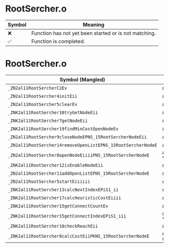 # RootSercher.o
| Symbol | Meaning 
| ------------- | ------------- 
| :x: | Function has not yet been started or is not matching. 
| :white_check_mark: | Function is completed. 


# RootSercher.o
| Symbol (Mangled) | Symbol (Demangled) | Decompiled? |
| ------------- |  ------------- | ------------- |
| `_ZN2al11RootSercherC2Ev` | `al::RootSercher::RootSercher(void)` | :x: |
| `_ZN2al11RootSercher4initEii` | `al::RootSercher::init(int,int)` | :x: |
| `_ZN2al11RootSercher5clearEv` | `al::RootSercher::clear(void)` | :x: |
| `_ZNK2al11RootSercher10tryGetNodeEii` | `al::RootSercher::tryGetNode(int,int)const` | :x: |
| `_ZNK2al11RootSercher7getNodeEii` | `al::RootSercher::getNode(int,int)const` | :x: |
| `_ZNK2al11RootSercher19findMinCostOpenNodeEv` | `al::RootSercher::findMinCostOpenNode(void)const` | :x: |
| `_ZN2al11RootSercher9closeNodeEPNS_15RootSercherNodeEii` | `al::RootSercher::closeNode(al::RootSercherNode *,int,int)` | :x: |
| `_ZN2al11RootSercher14removeOpenListEPNS_15RootSercherNodeE` | `al::RootSercher::removeOpenList(al::RootSercherNode *)` | :x: |
| `_ZN2al11RootSercher8openNodeEiiiiPNS_15RootSercherNodeE` | `al::RootSercher::openNode(int,int,int,int,al::RootSercherNode *)` | :x: |
| `_ZNK2al11RootSercher12isEnableNodeEii` | `al::RootSercher::isEnableNode(int,int)const` | :x: |
| `_ZN2al11RootSercher11addOpenListEPNS_15RootSercherNodeE` | `al::RootSercher::addOpenList(al::RootSercherNode *)` | :x: |
| `_ZN2al11RootSercher5startEiiiiii` | `al::RootSercher::start(int,int,int,int,int,int)` | :x: |
| `_ZNK2al11RootSercher13calcNextIndexEPiS1_ii` | `al::RootSercher::calcNextIndex(int *,int *,int,int)const` | :x: |
| `_ZNK2al11RootSercher17calcHeuristicCostEiiii` | `al::RootSercher::calcHeuristicCost(int,int,int,int)const` | :x: |
| `_ZNK2al11RootSercher15getConnectCountEv` | `al::RootSercher::getConnectCount(void)const` | :x: |
| `_ZNK2al11RootSercher15getConnectIndexEPiS1_iii` | `al::RootSercher::getConnectIndex(int *,int *,int,int,int)const` | :x: |
| `_ZNK2al11RootSercher10checkReachEii` | `al::RootSercher::checkReach(int,int)const` | :x: |
| `_ZNK2al11RootSercher8calcCostEiiPKNS_15RootSercherNodeE` | `al::RootSercher::calcCost(int,int,al::RootSercherNode const*)const` | :x: |
